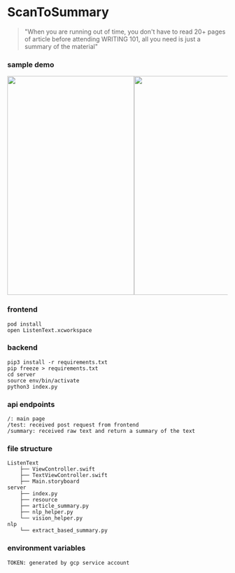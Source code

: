 # ScanToSummary

> "When you are running out of time, you don't have to read 20+ pages of article before attending WRITING 101, all you need is just a summary of the material"

### sample demo

<div style="overflow: hidden; display: flex; justify-content:space-around;">

<img src="https://user-images.githubusercontent.com/33765173/80675033-76fe1a00-8a81-11ea-96b0-ff4bfd40f1ff.png" width="290" height="500" />
<img src="https://user-images.githubusercontent.com/33765173/80675039-7a91a100-8a81-11ea-8539-cba816dffe08.png" width="290" height="500" />
<img src="https://user-images.githubusercontent.com/33765173/80856534-d6daf900-8c18-11ea-8783-45b01131a70b.png" width="290" height="500" />

</div>



### frontend
```
pod install
open ListenText.xcworkspace 
```

### backend
```
pip3 install -r requirements.txt
pip freeze > requirements.txt
cd server
source env/bin/activate
python3 index.py
```

### api endpoints
```
/: main page
/test: received post request from frontend
/summary: received raw text and return a summary of the text

```

### file structure
```
ListenText
    ├── ViewController.swift 
    ├── TextViewController.swift 
    ├── Main.storyboard
server
    ├── index.py
    ├── resource
    ├── article_summary.py
	├── nlp_helper.py
    └── vision_helper.py
nlp
    └── extract_based_summary.py
```

### environment variables
```
TOKEN: generated by gcp service account
```



